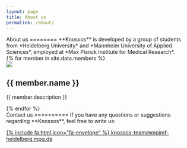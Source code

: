 ```yaml
---
layout: page
title: About us
permalink: /about/
---
```


<div class="row">
<div class="col-md-12">
About us
========
**Knossos** is developed by a group of students from *Heidelberg University* and *Mannheim University of Applied Sciences*, employed at *Max Planck Institute for Medical Research*.
</div>
</div>

<div class="row">
{% for member in site.data.members %}
<div class="col-md-4 text-center">
<div class="avatar">
<img src="{{ site.baseurl }}/img/team/{{ member.picture }}">
</div>
<h2>{{ member.name }}</h2>
<p>{{ member.description }}</p>
</div>
{% endfor %}
</div>

<div class="row">
<div class="col-md-8 col-md-offset-2 text-center">
Contact us
==========
If you have any questions or suggestions regarding **Knossos**, feel free to write us:

<a class="button button-primary" href="mailto:knossos-team@mpimf-heidelberg.mpg.de">{% include fa.html icon="fa-envelope" %} <span>knossos-team@mpimf-heidelberg.mpg.de</span></a>
</div>
</div>